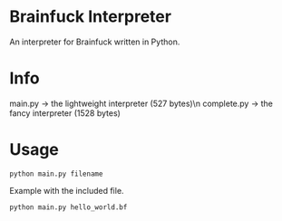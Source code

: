 # Brainfuck Interpreter
An interpreter for Brainfuck written in Python.
# Info
main.py -> the lightweight interpreter (527 bytes)\n
complete.py -> the fancy interpreter (1528 bytes)
# Usage
```
python main.py filename
```
Example with the included file.
```
python main.py hello_world.bf
```
